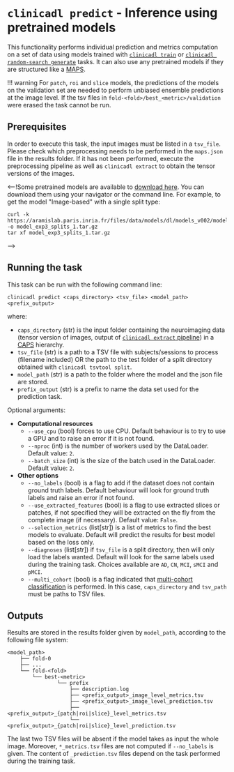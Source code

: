 # `clinicadl predict` - Inference using pretrained models

This functionality performs individual prediction and metrics computation on a set of data using models trained with
[`clinicadl train`](./Train/Introduction.md) or [`clinicadl random-search generate`](./RandomSearch.md)
tasks. It can also use any pretrained models if they are structured like a [MAPS](./MAPS.md).

!!! warning
    For `patch`, `roi` and `slice` models, the predictions of the models on the
    validation set are needed to perform unbiased ensemble predictions at the image level. 
    If the tsv files in `fold-<fold>/best_<metric>/validation` were erased the task cannot
    be run.

## Prerequisites

In order to execute this task, the input images must be listed in a `tsv_file`.
Please check which preprocessing needs to
be performed in the `maps.json` file in the results folder. If it has
not been performed, execute the preprocessing pipeline as well as `clinicadl
extract` to obtain the tensor versions of the images.

<--!Some pretrained models are available to [download
here](https://aramislab.paris.inria.fr/files/data/models/dl/models_v002/). You
can download them using your navigator or the command line. For example, to get
the model "Image-based" with a single split type:

```
curl -k https://aramislab.paris.inria.fr/files/data/models/dl/models_v002/model_exp3_splits_1.tar.gz  -o model_exp3_splits_1.tar.gz
tar xf model_exp3_splits_1.tar.gz
```
-->

## Running the task
This task can be run with the following command line:
```Text
clinicadl predict <caps_directory> <tsv_file> <model_path> <prefix_output>

```
where:

- `caps_directory` (str) is the input folder containing the neuroimaging data
  (tensor version of images, output of [`clinicadl extract`
  pipeline](Preprocessing/Extract.md)) in a
  [CAPS](https://aramislab.paris.inria.fr/clinica/docs/public/latest/CAPS/Introduction/) hierarchy.
- `tsv_file` (str) is a path to a TSV file with subjects/sessions to process (filename
  included) OR the path to the test folder of a split directory obtained with `clinicadl tsvtool split`.
- `model_path` (str) is a path to the folder where the model and the json file
  are stored.
- `prefix_output` (str) is a prefix to name the data set used for the prediction
  task.

Optional arguments:

- **Computational resources**
    - `--use_cpu` (bool) forces to use CPU. Default behaviour is to try to use a
      GPU and to raise an error if it is not found.
    - `--nproc` (int) is the number of workers used by the DataLoader. Default value: `2`.
    - `--batch_size` (int) is the size of the batch used in the DataLoader. Default value: `2`.
- **Other options**
    - `--no_labels` (bool) is a flag to add if the dataset does not contain ground truth labels. 
      Default behaviour will look for ground truth labels and raise an error if not found.
    - `--use_extracted_features` (bool) is a flag to use extracted slices or
      patches, if not specified they will be extracted on the fly from the complete
      image (if necessary). Default value: `False`.
    - `--selection_metrics` (list[str]) is a list of metrics to find the best models to evaluate.
      Default will predict the results for best model based on the loss only.
    - `--diagnoses` (list[str]) if `tsv_file` is a split directory, then will only load the labels wanted.
    Default will look for the same labels used during the training task.
    Choices available are `AD`, `CN`, `MCI`, `sMCI` and `pMCI`.
    - `--multi_cohort` (bool) is a flag indicated that [multi-cohort classification](Train/Details.md#multi-cohort)
     is performed.
    In this case, `caps_directory` and `tsv_path` must be paths to TSV files.

## Outputs

Results are stored in the results folder given by `model_path`, according to
the following file system:
```
<model_path>
    ├── fold-0  
    ├── ...  
    └── fold-<fold>
        └── best-<metric>
                └── prefix
                    ├── description.log
                    ├── <prefix_output>_image_level_metrics.tsv
                    ├── <prefix_output>_image_level_prediction.tsv
                    ├── <prefix_output>_{patch|roi|slice}_level_metrics.tsv
                    └── <prefix_output>_{patch|roi|slice}_level_prediction.tsv

```
The last two TSV files will be absent if the model takes as input the whole
image. Moreover, `*_metrics.tsv` files are not computed if `--no_labels` is given.
The content of `_prediction.tsv` files depend on the task performed during the training task.
